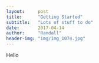 ```yaml
---
layout:     post
title:      "Getting Started"
subtitle:   "Lots of stuff to do"
date:       2017-04-14
author:     "Randall"
header-img: "img/img_1074.jpg"
---
```


Hello
